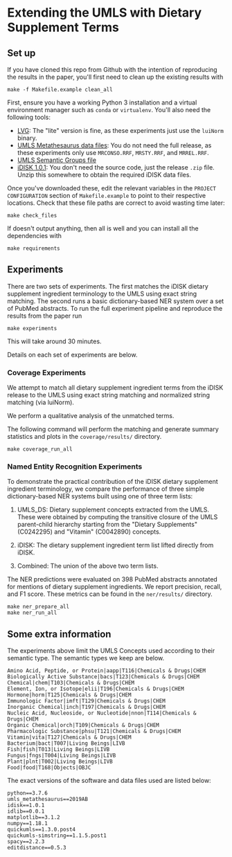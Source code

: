 # Extending the UMLS with Dietary Supplement Terms


## Set up

If you have cloned this repo from Github with the intention of reproducing the results in the
paper, you'll first need to clean up the existing results with 

```
make -f Makefile.example clean_all
```

First, ensure you have a working Python 3 installation and a virtual environment manager such
as `conda` or `virtualenv`. You'll also need the following tools:

 * [LVG](https://lsg3.nlm.nih.gov/LexSysGroup/Projects/lvg/current/web/download.html): The "lite" version is fine, as these experiments just use the `luiNorm` binary.
 * [UMLS Metathesaurus data files](https://www.nlm.nih.gov/research/umls/licensedcontent/umlsknowledgesources.html): You do not need the full release, as these experiments only use `MRCONSO.RRF`, `MRSTY.RRF`, and `MRREL.RRF`.
 * [UMLS Semantic Groups file](https://metamap.nlm.nih.gov/Docs/SemGroups_2018.txt)
 * [iDISK 1.0.1](https://github.com/jvasilakes/idisk/releases/tag/v1.0.1): You don't need the source code, just the release `.zip` file. Unzip this somewhere to obtain the required iDISK data files.

Once you've downloaded these, edit the relevant variables in the `PROJECT CONFIGURATION` section of `Makefile.example` to point to their respective locations. Check that these file paths are correct to avoid wasting time later:

```
make check_files
```

If doesn't output anything, then all is well and you can install all the dependencies with

```
make requirements
```


## Experiments

There are two sets of experiments. The first matches the iDISK dietary supplement ingredient
terminology to the UMLS using exact string matching. The second runs a basic dictionary-based
NER system over a set of PubMed abstracts. To run the full experiment pipeline and reproduce
the results from the paper run

```
make experiments
```

This will take around 30 minutes.

Details on each set of experiments are below.


### Coverage Experiments

We attempt to match all dietary supplement ingredient terms
from the iDISK release to the UMLS using exact string matching
and normalized string matching (via luiNorm).

We perform a qualitative analysis of the unmatched terms.

The following command will perform the matching and generate
summary statistics and plots in the `coverage/results/` directory.

```
make coverage_run_all
```


### Named Entity Recognition Experiments

To demonstrate the practical contribution of the iDISK dietary supplement
ingredient terminology, we compare the performance of three simple dictionary-based
NER systems built using one of three term lists:

 1. UMLS\_DS: Dietary supplement concepts extracted from the UMLS. These were obtained by computing
    the transitive closure of the UMLS parent-child hierarchy starting from the
    "Dietary Supplements" (C0242295) and "Vitamin" (C0042890) concepts.

 2. iDISK: The dietary supplement ingredient term list lifted directly from iDISK.

 3. Combined: The union of the above two term lists.

The NER predictions were evaluated on 398 PubMed abstracts annotated for mentions of dietary supplement ingredients.
We report precision, recall, and F1 score. These metrics can be found in the `ner/results/` directory.

```
make ner_prepare_all
make ner_run_all
```


## Some extra information

The experiments above limit the UMLS Concepts used according to their semantic type. The semantic types we keep are below.

```
Amino Acid, Peptide, or Protein|aapp|T116|Chemicals & Drugs|CHEM
Biologically Active Substance|bacs|T123|Chemicals & Drugs|CHEM
Chemical|chem|T103|Chemicals & Drugs|CHEM
Element, Ion, or Isotope|elii|T196|Chemicals & Drugs|CHEM
Hormone|horm|T125|Chemicals & Drugs|CHEM
Immunologic Factor|imft|T129|Chemicals & Drugs|CHEM
Inorganic Chemical|inch|T197|Chemicals & Drugs|CHEM
Nucleic Acid, Nucleoside, or Nucleotide|nnon|T114|Chemicals & Drugs|CHEM
Organic Chemical|orch|T109|Chemicals & Drugs|CHEM
Pharmacologic Substance|phsu|T121|Chemicals & Drugs|CHEM
Vitamin|vita|T127|Chemicals & Drugs|CHEM
Bacterium|bact|T007|Living Beings|LIVB
Fish|fish|T013|Living Beings|LIVB
Fungus|fngs|T004|Living Beings|LIVB
Plant|plnt|T002|Living Beings|LIVB
Food|food|T168|Objects|OBJC
```

The exact versions of the software and data files used are listed below:

```
python==3.7.6
umls_metathesaurus==2019AB
idisk==1.0.1
idlib==0.0.1
matplotlib==3.1.2
numpy==1.18.1
quickumls==1.3.0.post4
quickumls-simstring==1.1.5.post1
spacy==2.2.3
editdistance==0.5.3
```
